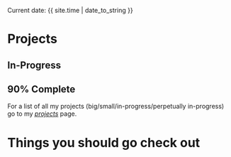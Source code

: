 Current date: {{ site.time | date_to_string }}

# Projects

## In-Progress

## 90% Complete

For a list of all my projects (big/small/in-progress/perpetually in-progress) go to my *[projects](jmilamber.github.io/projects.html)* page.

# Things you should go check out
